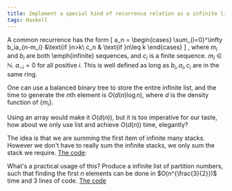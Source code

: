 ```yaml
---
title: Implement a special kind of recurrence relation as a infinite list
tags: Haskell
---
```

A common recurrence has the form
\[
a_n = \begin{cases}
   \sum_{i=0}^\infty b_ia_{n-m_i} &\text{if }n>k\\
   c_n & \text{if }n\leq k
       \end{cases}
\]
, where $m_i$ and $b_i$ are both \emph{infinite} sequences, and $c_i$ is a finite sequence. $m_i\in \mathbb{N}$. $a_{-i}=0$ for all positive $i$. This is well defined as long as $b_i, a_i, c_i$ are in the same ring.

One can use a balanced binary tree to store the entire infinite list, and the time to generate the $n$th element is $O(d(n)\log n)$, where $d$ is the density function of $\{m_i\}$.

Using an array would make it $O(d(n))$, but it is too imperative for our taste, how about we only use list and achieve $O(d(n))$ time, elegantly?

The idea is that we are summing the first item of infinite many stacks. However we don't have to really sum the infinite stacks, we only sum the stack we require. [The code](https://gist.github.com/1438136): 

<script src="https://gist.github.com/1438136.js?file=rec.hs"></script>

What's a practical usage of this? Produce a infinite list of partition numbers, such that finding the first $n$ elements can be done in $O(n^{\frac{3}{2}})$ time and 3 lines of code. [The code](https://gist.github.com/1438142)

<script src="https://gist.github.com/1438142.js?file=PartitionNumbers.hs"></script>